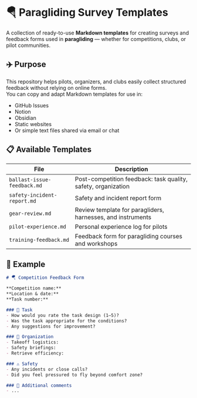 # 🪂 Paragliding Survey Templates

A collection of ready-to-use **Markdown templates** for creating surveys and feedback forms used in **paragliding** — whether for competitions, clubs, or pilot communities.

## ✈️ Purpose

This repository helps pilots, organizers, and clubs easily collect structured feedback without relying on online forms.  
You can copy and adapt Markdown templates for use in:
- GitHub Issues
- Notion
- Obsidian
- Static websites
- Or simple text files shared via email or chat

## 📋 Available Templates

| File | Description |
|------|--------------|
| `ballast-issue-feedback.md` | Post-competition feedback: task quality, safety, organization |
| `safety-incident-report.md` | Safety and incident report form |
| `gear-review.md` | Review template for paragliders, harnesses, and instruments |
| `pilot-experience.md` | Personal experience log for pilots |
| `training-feedback.md` | Feedback form for paragliding courses and workshops |

## 🚀 Example

```markdown
# 🪂 Competition Feedback Form

**Competition name:**  
**Location & date:**  
**Task number:**  

### 🏁 Task
- How would you rate the task design (1–5)?  
- Was the task appropriate for the conditions?  
- Any suggestions for improvement?

### 🧭 Organization
- Takeoff logistics:  
- Safety briefings:  
- Retrieve efficiency:  

### ⚠️ Safety
- Any incidents or close calls?  
- Did you feel pressured to fly beyond comfort zone?

### 💬 Additional comments
- ...
